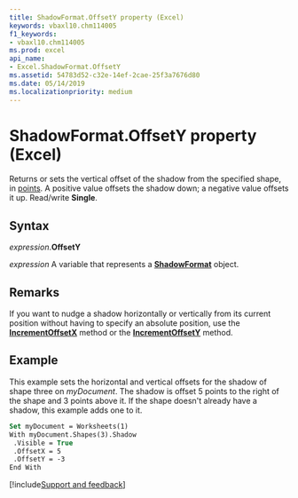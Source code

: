 ```yaml
---
title: ShadowFormat.OffsetY property (Excel)
keywords: vbaxl10.chm114005
f1_keywords:
- vbaxl10.chm114005
ms.prod: excel
api_name:
- Excel.ShadowFormat.OffsetY
ms.assetid: 54783d52-c32e-14ef-2cae-25f3a7676d80
ms.date: 05/14/2019
ms.localizationpriority: medium
---
```



# ShadowFormat.OffsetY property (Excel)

Returns or sets the vertical offset of the shadow from the specified shape, in [points](../language/glossary/vbe-glossary.md#point). A positive value offsets the shadow down; a negative value offsets it up. Read/write **Single**.


## Syntax

_expression_.**OffsetY**

_expression_ A variable that represents a **[ShadowFormat](Excel.ShadowFormat.md)** object.


## Remarks

If you want to nudge a shadow horizontally or vertically from its current position without having to specify an absolute position, use the **[IncrementOffsetX](Excel.ShadowFormat.IncrementOffsetX.md)** method or the **[IncrementOffsetY](Excel.ShadowFormat.IncrementOffsetY.md)** method.


## Example

This example sets the horizontal and vertical offsets for the shadow of shape three on _myDocument_. The shadow is offset 5 points to the right of the shape and 3 points above it. If the shape doesn't already have a shadow, this example adds one to it.

```vb
Set myDocument = Worksheets(1) 
With myDocument.Shapes(3).Shadow 
 .Visible = True 
 .OffsetX = 5 
 .OffsetY = -3 
End With
```




[!include[Support and feedback](~/includes/feedback-boilerplate.md)]
